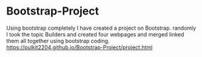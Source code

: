 # Bootstrap-Project
Using bootstrap completely I have created a project on Bootstrap. randomly I took the topic Builders and created four webpages and merged linked them all together using bootstrap coding.
 https://pulkit2204.github.io/Bootstrap-Project/project.html
